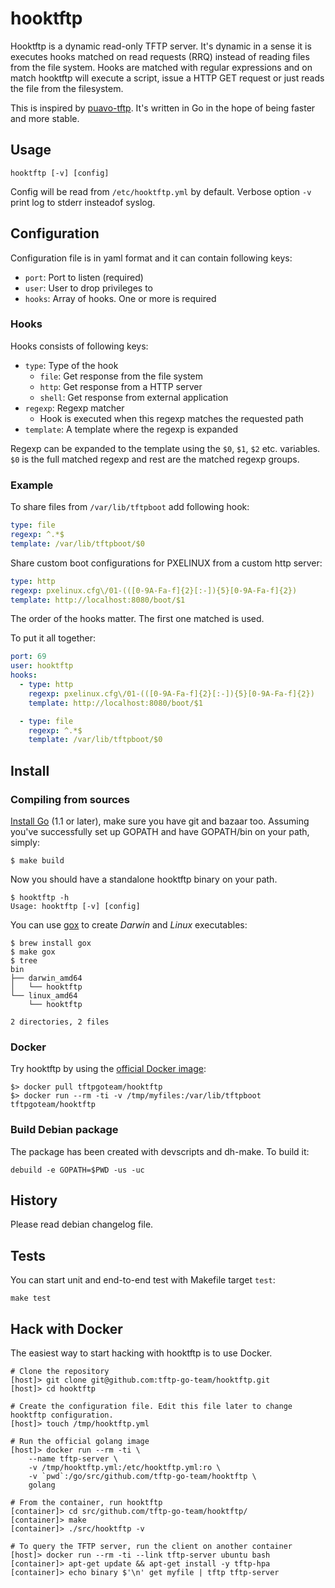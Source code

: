 # hooktftp

Hooktftp is a dynamic read-only TFTP server. It's dynamic in a sense it is
executes hooks matched on read requests (RRQ) instead of reading files from
the file system. Hooks are matched with regular expressions and on match
hooktftp will execute a script, issue a HTTP GET request or just reads the file
from the filesystem.

This is inspired by [puavo-tftp]. It's written in Go in the hope of being faster
and more stable.

## Usage

    hooktftp [-v] [config]

Config will be read from `/etc/hooktftp.yml` by default. Verbose option `-v`
print log to stderr insteadof syslog.

## Configuration

Configuration file is in yaml format and it can contain following keys:

  - `port`: Port to listen (required)
  - `user`: User to drop privileges to
  - `hooks`: Array of hooks. One or more is required

### Hooks

Hooks consists of following keys:

  - `type`: Type of the hook
    - `file`: Get response from the file system
    - `http`: Get response from a HTTP server
    - `shell`: Get response from external application
  - `regexp`: Regexp matcher
    - Hook is executed when this regexp matches the requested path
  - `template`: A template where the regexp is expanded

Regexp can be expanded to the template using the `$0`, `$1`, `$2` etc.
variables. `$0` is the full matched regexp and rest are the matched regexp
groups.

### Example

To share files from `/var/lib/tftpboot` add following hook:

```yaml
type: file
regexp: ^.*$
template: /var/lib/tftpboot/$0
```

Share custom boot configurations for PXELINUX from a custom http server:

```yaml
type: http
regexp: pxelinux.cfg\/01-(([0-9A-Fa-f]{2}[:-]){5}[0-9A-Fa-f]{2})
template: http://localhost:8080/boot/$1
```

The order of the hooks matter. The first one matched is used.

To put it all together:

```yaml
port: 69
user: hooktftp
hooks:
  - type: http
    regexp: pxelinux.cfg\/01-(([0-9A-Fa-f]{2}[:-]){5}[0-9A-Fa-f]{2})
    template: http://localhost:8080/boot/$1

  - type: file
    regexp: ^.*$
    template: /var/lib/tftpboot/$0
```

## Install

### Compiling from sources

[Install Go][] (1.1 or later), make sure you have git and bazaar too.
Assuming you've successfully set up GOPATH and have GOPATH/bin on your path, simply:

```
$ make build
```

Now you should have a standalone hooktftp binary on your path.

```
$ hooktftp -h
Usage: hooktftp [-v] [config]
```

You can use [gox](https://github.com/mitchellh/gox) to create *Darwin* and *Linux* executables:

```
$ brew install gox
$ make gox
$ tree
bin
├── darwin_amd64
│   └── hooktftp
└── linux_amd64
    └── hooktftp

2 directories, 2 files
```

### Docker

Try hooktftp by using the [official Docker image](https://hub.docker.com/r/tftpgoteam/hooktftp/):

    $> docker pull tftpgoteam/hooktftp
    $> docker run --rm -ti -v /tmp/myfiles:/var/lib/tftpboot tftpgoteam/hooktftp

### Build Debian package

The package has been created with devscripts and dh-make. To build it:

    debuild -e GOPATH=$PWD -us -uc

## History

Please read debian changelog file.

## Tests

You can start unit and end-to-end test with Makefile target `test`:

    make test

## Hack with Docker

The easiest way to start hacking with hooktftp is to use Docker.

```
# Clone the repository
[host]> git clone git@github.com:tftp-go-team/hooktftp.git
[host]> cd hooktftp

# Create the configuration file. Edit this file later to change hooktftp configuration.
[host]> touch /tmp/hooktftp.yml

# Run the official golang image
[host]> docker run --rm -ti \
    --name tftp-server \
    -v /tmp/hooktftp.yml:/etc/hooktftp.yml:ro \
    -v `pwd`:/go/src/github.com/tftp-go-team/hooktftp \
    golang

# From the container, run hooktftp
[container]> cd src/github.com/tftp-go-team/hooktftp/
[container]> make
[container]> ./src/hooktftp -v

# To query the TFTP server, run the client on another container
[host]> docker run --rm -ti --link tftp-server ubuntu bash
[container]> apt-get update && apt-get install -y tftp-hpa
[container]> echo binary $'\n' get myfile | tftp tftp-server
```

[epeli/hooktftp]: https://github.com/epeli/hooktftp
[puavo-tftp]: https://github.com/opinsys/puavo-tftp
[Install Go]: http://golang.org/doc/install

